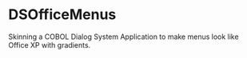 # DSOfficeMenus
Skinning a COBOL Dialog System Application to make menus look like Office XP with gradients.
